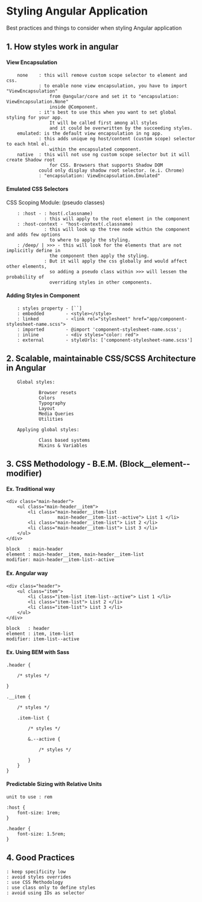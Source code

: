 # Styling Angular Application
Best practices and things to consider when styling Angular application

## 1. How styles work in angular

#### View Encapsulation

        none    : this will remove custom scope selector to element and css.
                : to enable none view encapsulation, you have to import "ViewEncapsulation" 
                    from @angular/core and set it to "encapsulation: ViewEncapsulation.None" 
                    inside @Component.
                : it's best to use this when you want to set global styling for your app. 
                    It will be called first among all styles
                    and it could be overwritten by the succeeding styles.
        emulated: is the default view encapsulation in ng app.
                : this adds unique ng host/content (custom scope) selector to each html el.
                    within the encapsulated component.
        native  : this will not use ng custom scope selector but it will create Shadow root
                    for CSS. Browsers that supports Shadow DOM 
                could only display shadow root selector. (e.i. Chrome)
                : "encapsulation: ViewEncapsulation.Emulated"

#### Emulated CSS Selectors
CSS Scoping Module: (pseudo classes)

        : :host - : host(.classname)
                  : this will apply to the root element in the component
        : :host-context - "host-context(.classname)
                  : this will look up the tree node within the component and adds few options 
                    to where to apply the styling.
        : /deep/ | >>> - this will look for the elements that are not implicitly define in 
                    the component then apply the styling. 
                  : But it will apply the css globally and would affect other elements, 
                    so adding a pseudo class within >>> will lessen the probability of 
                    overriding styles in other components.

#### Adding Styles in Component

        : styles property - [``]
        : embedded        - <style></style>
        : linked          - <link rel="stylesheet" href="app/component-stylesheet-name.scss">
        : imported        - @import 'component-stylesheet-name.scss';
        : inline          - <div styles="color: red">
        : external        - styleUrls: ['component-stylesheet-name.scss']



## 2. Scalable, maintainable CSS/SCSS Architecture in Angular

        Global styles: 

                Browser resets
                Colors
                Typography
                Layout
                Media Queries
                Utilities

        Applying global styles:

                Class based systems
                Mixins & Variables


## 3. CSS Methodology - B.E.M. (Block__element--modifier) 

#### Ex. Traditional way

    <div class="main-header">
        <ul class="main-header__item"> 
            <li class="main-header__item-list
                       main-header__item-list--active"> List 1 </li>
            <li class="main-header__item-list"> List 2 </li>
            <li class="main-header__item-list"> List 3 </li>
        </ul>
    </div>

    block   : main-header
    element : main-header__item, main-header__item-list
    modifier: main-header__item-list--active

#### Ex. Angular way

    <div class="header">
        <ul class="item">
            <li class="item-list item-list--active"> List 1 </li>
            <li class="item-list"> List 2 </li>
            <li class="item-list"> List 3 </li>
        </ul>
    </div>

    block   : header
    element : item, item-list
    modifier: item-list--active

#### Ex. Using BEM with Sass

    .header {

        /* styles */

    }

    .__item {

        /* styles */

        .item-list {

            /* styles */

            &.--active {

                /* styles */

            }
        }
    }

    


#### Predictable Sizing with Relative Units
    unit to use : rem
    
    :host {
        font-size: 1rem;
    }

    .header {
        font-size: 1.5rem;
    }

## 4. Good Practices

    : keep specificity low
    : avoid styles overrides
    : use CSS Methodology
    : use class only to define styles
    : avoid using IDs as selector
